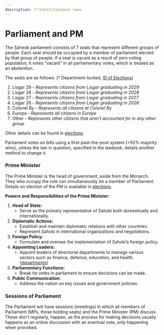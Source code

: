 ```yaml
---
description: (*)Constitutional Laws
---
```


# Parliament and PM

The Saheok parliament consists of 7 seats that represent different groups of people. Each seat should be occupied by a member of parliament elected by that group of people. If a seat is vacant as a result of zero voting population, it votes “vacant” in all parliamentary votes, which is treated as an abstention.

The seats are as follows: († Department-locked, [ID of Elections](id-of-elections.md))
1. Lisgar 29 - *Represents citizens from Lisgar graduating in 2029*
2. Lisgar 28 - *Represents citizens from Lisgar graduating in 2028*
3. Lisgar 27 - *Represents citizens from Lisgar graduating in 2027*
4. Lisgar 26 - *Represents citizens from Lisgar graduating in 2026*
5. Colonel By - *Represents all citizens at Colonel By*
6. Europa - *Represents all citizens in Europe*
7. Other - *Represents other citizens that aren’t accounted for in any other group*

Other details can be found in [elections](elections.md).

Parliament votes on bills using a first-past-the-post system (>50% majority wins), unless the law in question, specified in the lawbook, details another method to change it.

### Prime Minister

The Prime Minister is the head of government, aside from the Monarch. They who occupy the role can simultaneously be a member of Parliament. Details on election of the PM is available in [elections](elections.md).

**Powers and Responsibilities of the Prime Minister:**

1. **Head of State:**
    - Serve as the primary representative of Sahoki both domestically and internationally.
2. **Diplomatic Actions:**
    - Establish and maintain diplomatic relations with other countries.
    - Represent Sahoki in international organizations and negotiations.
3. **Foreign Policy:**
    - Formulate and oversee the implementation of Sahoki’s foreign policy.
4. **Appointing Leaders:**
    - Appoint leaders of directorial departments to manage various sectors such as finance, defence, education, and health. ([departments](departments/readme.md))
5. **Parliamentary Functions:**
    - Break tie votes in parliament to ensure decisions can be made.
6. **Public Communication:**
    - Address the nation on key issues and government policies.

### Sessions of Parliament

The Parliament will have sessions (meetings) in which all members of Parliament (MPs, those holding seats) and the Prime Minister (PM) discuss. These don't regularly, happen, as the process for making decisions usually happens as an online discussion with an eventual vote, only happening when provoked.
